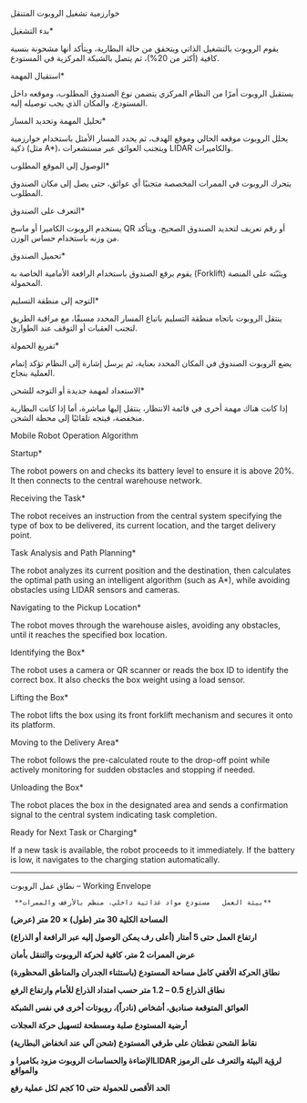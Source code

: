 خوارزمية تشغيل الروبوت المتنقل



بدء التشغيل\*

يقوم الروبوت بالتشغيل الذاتي ويتحقق من حالة البطارية، ويتأكد أنها مشحونة بنسبة كافية (أكثر من 20%)، ثم يتصل بالشبكة المركزية في المستودع.



استقبال المهمة\*

يستقبل الروبوت أمرًا من النظام المركزي يتضمن نوع الصندوق المطلوب، وموقعه داخل المستودع، والمكان الذي يجب توصيله إليه.



تحليل المهمة وتحديد المسار\*

يحلل الروبوت موقعه الحالي وموقع الهدف، ثم يحدد المسار الأمثل باستخدام خوارزمية ذكية (مثل A\*)، ويتجنب العوائق عبر مستشعرات LIDAR والكاميرات.



الوصول إلى الموقع المطلوب\*

يتحرك الروبوت في الممرات المخصصة متجنبًا أي عوائق، حتى يصل إلى مكان الصندوق المطلوب.



التعرف على الصندوق\*

يستخدم الروبوت الكاميرا أو ماسح QR أو رقم تعريف لتحديد الصندوق الصحيح، ويتأكد من وزنه باستخدام حساس الوزن.



تحميل الصندوق\*

يقوم برفع الصندوق باستخدام الرافعة الأمامية الخاصة به (Forklift) ويثبّته على المنصة المحمولة.



التوجه إلى منطقة التسليم\*

ينتقل الروبوت باتجاه منطقة التسليم باتباع المسار المحدد مسبقًا، مع مراقبة الطريق لتجنب العقبات أو التوقف عند الطوارئ.



تفريغ الحمولة\*

يضع الروبوت الصندوق في المكان المحدد بعناية، ثم يرسل إشارة إلى النظام تؤكد إتمام العملية بنجاح.



الاستعداد لمهمة جديدة أو التوجه للشحن\*

إذا كانت هناك مهمة أخرى في قائمة الانتظار، ينتقل إليها مباشرة، أما إذا كانت البطارية منخفضة، فيتجه تلقائيًا إلى محطة الشحن.



Mobile Robot Operation Algorithm



Startup\*

The robot powers on and checks its battery level to ensure it is above 20%. It then connects to the central warehouse network.



Receiving the Task\*

The robot receives an instruction from the central system specifying the type of box to be delivered, its current location, and the target delivery point.



Task Analysis and Path Planning\*

The robot analyzes its current position and the destination, then calculates the optimal path using an intelligent algorithm (such as A\*), while avoiding obstacles using LIDAR sensors and cameras.



Navigating to the Pickup Location\*

The robot moves through the warehouse aisles, avoiding any obstacles, until it reaches the specified box location.



Identifying the Box\*

The robot uses a camera or QR scanner or reads the box ID to identify the correct box. It also checks the box weight using a load sensor.



Lifting the Box\*

The robot lifts the box using its front forklift mechanism and secures it onto its platform.



Moving to the Delivery Area\*

The robot follows the pre-calculated route to the drop-off point while actively monitoring for sudden obstacles and stopping if needed.



Unloading the Box\*

The robot places the box in the designated area and sends a confirmation signal to the central system indicating task completion.



Ready for Next Task or Charging\*

If a new task is available, the robot proceeds to it immediately. If the battery is low, it navigates to the charging station automatically.

-------------------------------------------------------------------------------------------------------------





نطاق عمل الروبوت – Working Envelope





     **بيئة العمل	مستودع مواد غذائية داخلي، منظم بالأرفف والممرات**

**المساحة الكلية	30 متر (طول) × 20 متر (عرض)**

  **ارتفاع العمل	حتى 5 أمتار (أعلى رف يمكن الوصول إليه عبر الرافعة أو الذراع)**

**عرض الممرات	2 متر، كافية لحركة الروبوت والتنقل بأمان**

**نطاق الحركة الأفقي	كامل مساحة المستودع (باستثناء الجدران والمناطق المحظورة)**

**نطاق الذراع	               0.5 – 1.2 متر حسب امتداد الذراع للأمام وارتفاع الرفع**

**العوائق المتوقعة	صناديق، أشخاص (نادراً)، روبوتات أخرى في نفس الشبكة**

**أرضية المستودع	صلبة ومسطحة لتسهيل حركة العجلات**

**نقاط الشحن	 نقطتان على طرفي المستودع (شحن آلي عند انخفاض البطارية)**                

**الإضاءة والحساسات	الروبوت مزود بكاميرا وLIDAR لرؤية البيئة والتعرف على الرموز والمواقع**

**الحد الأقصى للحمولة	حتى 10 كجم لكل عملية رفع**









